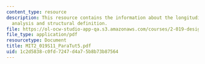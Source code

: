 ```yaml
---
content_type: resource
description: This resource contains the information about the longitudinal strength
  analysis and structural definition.
file: https://ol-ocw-studio-app-qa.s3.amazonaws.com/courses/2-019-design-of-ocean-systems-spring-2011/1c2d5838c0fd7247d4a75b8b73b87564_MIT2_019S11_ParaTut5.pdf
file_type: application/pdf
resourcetype: Document
title: MIT2_019S11_ParaTut5.pdf
uid: 1c2d5838-c0fd-7247-d4a7-5b8b73b87564
---
```


